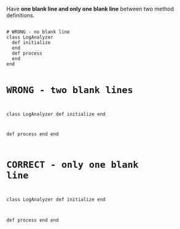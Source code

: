 Have **one blank line
and only one
blank line** between
two method definitions.

<codeblock language="ruby" type="lesson">
<code>
# WRONG - no blank line
class LogAnalyzer
  def initialize
  end
  def process
  end
end

# WRONG - two blank lines
class LogAnalyzer
  def initialize
  end


  def process
  end
end

# CORRECT - only one blank line
class LogAnalyzer
  def initialize
  end

  def process
  end
end
</code>
</codeblock>